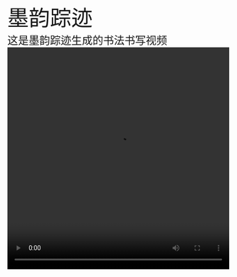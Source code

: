 <font face="楷体" size=40>墨韵踪迹</font><br>
<font face="宋体" size=5>这是墨韵踪迹生成的书法书写视频</font><br>
<video width="500" height="500" controls>
    <source src="video/self-introduction.mp4" type="video/mp4">
</video>